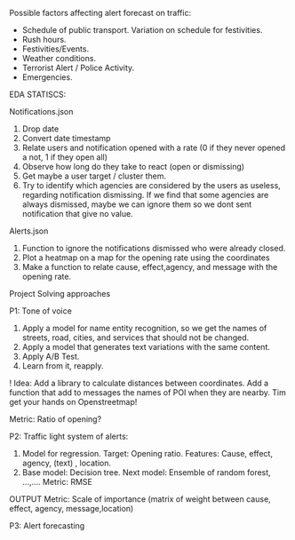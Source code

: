 Possible factors affecting alert forecast on traffic:
- Schedule of public transport. Variation on schedule for festivities.
- Rush hours.
- Festivities/Events.
- Weather conditions.
- Terrorist Alert / Police Activity.
- Emergencies.

EDA STATISCS:

Notifications.json

1. Drop date
2. Convert date timestamp
3. Relate users and notification opened with a rate (0 if they never opened a not, 1 if they open all)
4. Observe how long do they take to react (open or dismissing)
5. Get maybe a user target / cluster them.
6. Try to identify which agencies are considered by the users as useless, regarding notification dismissing. If we find that some agencies are always dismissed, maybe we can ignore them so we dont sent notification that give no value.

Alerts.json

1. Function to ignore the notifications dismissed who were already closed.
2. Plot a heatmap on a map for the opening rate using the coordinates
3. Make a function to relate cause, effect,agency, and message with the opening rate.

Project Solving approaches

P1: Tone of voice

1. Apply a model for name entity recognition, so we get the names of streets, road, cities, and services that should not be changed.
2. Apply a model that generates text variations with the same content.
3. Apply A/B Test.
4. Learn from it, reapply.

! Idea: Add a library to calculate distances between coordinates. Add a function that add to messages the names of POI when they are nearby. Tim get your hands on Openstreetmap!

Metric: Ratio of opening?

P2: Traffic light system of alerts:

1. Model for regression. Target: Opening ratio. Features: Cause, effect, agency, (text) , location.
2. Base model: Decision tree. Next model: Ensemble of random forest, ...,....
Metric: RMSE

OUTPUT Metric: Scale of importance (matrix of weight between cause, effect, agency, message,location)


P3: Alert forecasting